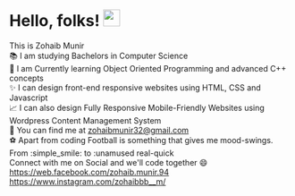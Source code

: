 # Hello, folks! <img src="https://raw.githubusercontent.com/MartinHeinz/MartinHeinz/master/wave.gif" width="30px">
This is Zohaib Munir  
:books: I am studying Bachelors in Computer Science  
:file_folder: I am Currently learning Object Oriented Programming and advanced C++ concepts  
:sparkles: I can design front-end responsive websites using HTML, CSS and Javascript  
:chart_with_upwards_trend: I can also design Fully Responsive Mobile-Friendly Websites using Wordpress Content Management System  
:man: You can find me at zohaibmunir32@gmail.com  
:soccer: Apart from coding Football is something that gives me mood-swings. From :simple_smile: to :unamused real-quick  
Connect with me on Social and we'll code together :smile:  
https://web.facebook.com/zohaib.munir.94  
https://www.instagram.com/zohaibbb__m/
